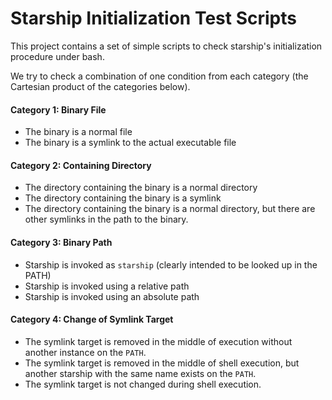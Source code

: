 # Starship Initialization Test Scripts

This project contains a set of simple scripts to check starship's initialization
procedure under bash.

We try to check a combination of one condition from each category (the Cartesian
product of the categories below).

#### Category 1: Binary File

- The binary is a normal file
- The binary is a symlink to the actual executable file

#### Category 2: Containing Directory

- The directory containing the binary is a normal directory
- The directory containing the binary is a symlink
- The directory containing the binary is a normal directory, but there are other
  symlinks in the path to the binary.

#### Category 3: Binary Path

- Starship is invoked as `starship` (clearly intended to be looked up in the PATH)
- Starship is invoked using a relative path
- Starship is invoked using an absolute path

#### Category 4: Change of Symlink Target

- The symlink target is removed in the middle of execution without another
  instance on the `PATH`.
- The symlink target is removed in the middle of shell execution, but another
  starship with the same name exists on the `PATH`.
- The symlink target is not changed during shell execution.
